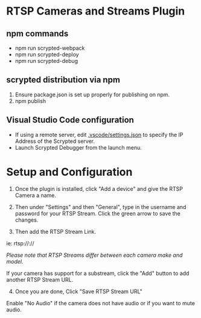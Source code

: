 # RTSP Cameras and Streams Plugin

## npm commands
 * npm run scrypted-webpack
 * npm run scrypted-deploy <ipaddress>
 * npm run scrypted-debug <ipaddress>

## scrypted distribution via npm
 1. Ensure package.json is set up properly for publishing on npm.
 2. npm publish

## Visual Studio Code configuration

* If using a remote server, edit [.vscode/settings.json](blob/master/.vscode/settings.json) to specify the IP Address of the Scrypted server.
* Launch Scrypted Debugger from the launch menu.

# Setup and Configuration
 
 1. Once the plugin is installed, click "Add a device" and give the RTSP Camera a name.
 
 2. Then under "Settings" and then "General", type in the username and password for your RTSP Stream. Click the green arrow to save the changes.
 
 3. Then add the RTSP Stream Link.
 
  ie: rtsp://<ip-address>:<port>/<channel>/<mode>
 
  *Please note that RTSP Streams differ between each camera make and model.*

  If your camera has support for a substream, click the "Add" button to add another RTSP Stream URL.
 
 4. Once you are done, Click "Save RTSP Stream URL"
 
 Enable "No Audio" if the camera does not have audio or if you want to mute audio.
 
